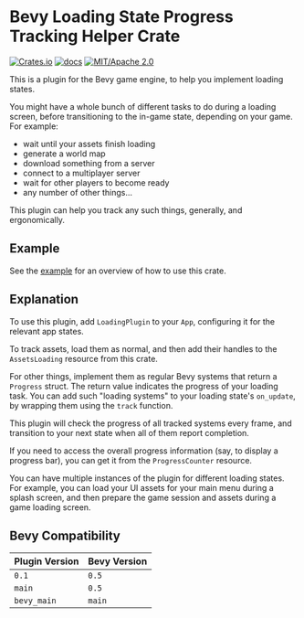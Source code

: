 # Bevy Loading State Progress Tracking Helper Crate

[![Crates.io](https://img.shields.io/crates/v/bevy_loading)](https://crates.io/crates/bevy_loading)
[![docs](https://docs.rs/bevy_loading/badge.svg)](https://docs.rs/bevy_loading/)
[![MIT/Apache 2.0](https://img.shields.io/badge/license-MIT%2FApache-blue.svg)](./LICENSE)

This is a plugin for the Bevy game engine, to help you implement loading states.

You might have a whole bunch of different tasks to do during a loading screen, before
transitioning to the in-game state, depending on your game. For example:
  - wait until your assets finish loading
  - generate a world map
  - download something from a server
  - connect to a multiplayer server
  - wait for other players to become ready
  - any number of other things...

This plugin can help you track any such things, generally, and ergonomically.

## Example

See the [example](./examples/full.rs) for an overview of how to use this crate.

## Explanation

To use this plugin, add `LoadingPlugin` to your `App`, configuring it for the relevant app states.

To track assets, load them as normal, and then add their handles to the `AssetsLoading` resource
from this crate.

For other things, implement them as regular Bevy systems that return a `Progress` struct.
The return value indicates the progress of your loading task. You can add such "loading systems"
to your loading state's `on_update`, by wrapping them using the `track` function.

This plugin will check the progress of all tracked systems every frame, and transition to your
next state when all of them report completion.

If you need to access the overall progress information (say, to display a progress bar),
you can get it from the `ProgressCounter` resource.

You can have multiple instances of the plugin for different loading states. For example, you can load your UI
assets for your main menu during a splash screen, and then prepare the game session and assets during
a game loading screen.

## Bevy Compatibility

| Plugin Version | Bevy Version |
|----------------|--------------|
| `0.1`          | `0.5`        |
| `main`         | `0.5`        |
| `bevy_main`    | `main`       |

